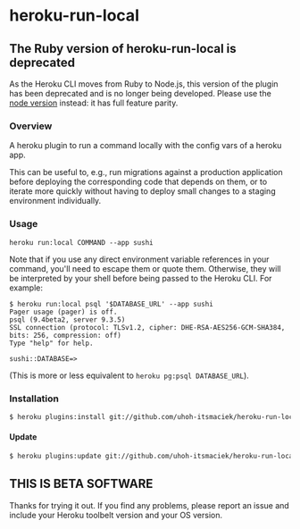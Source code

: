 # heroku-run-local

## The Ruby version of heroku-run-local is deprecated

As the Heroku CLI moves from Ruby to Node.js, this version of the
plugin has been deprecated and is no longer being developed. Please
use the
[node version](https://github.com/uhoh-itsmaciek/heroku-run-localjs)
instead: it has full feature parity.

### Overview

A heroku plugin to run a command locally with the config vars of a
heroku app.

This can be useful to, e.g., run migrations against a production
application before deploying the corresponding code that depends on
them, or to iterate more quickly without having to deploy small
changes to a staging environment individually.

### Usage

`heroku run:local COMMAND --app sushi`

Note that if you use any direct environment variable references in your command,
you'll need to escape them or quote them. Otherwise, they will be interpreted by
your shell before being passed to the Heroku CLI. For example:

```console
$ heroku run:local psql '$DATABASE_URL' --app sushi
Pager usage (pager) is off.
psql (9.4beta2, server 9.3.5)
SSL connection (protocol: TLSv1.2, cipher: DHE-RSA-AES256-GCM-SHA384, bits: 256, compression: off)
Type "help" for help.

sushi::DATABASE=>
```

(This is more or less equivalent to `heroku pg:psql DATABASE_URL`).

### Installation

```bash
$ heroku plugins:install git://github.com/uhoh-itsmaciek/heroku-run-local.git
```

#### Update

```bash
$ heroku plugins:update git://github.com/uhoh-itsmaciek/heroku-run-local.git
```

## THIS IS BETA SOFTWARE

Thanks for trying it out. If you find any problems, please report an
issue and include your Heroku toolbelt version and your OS version.
